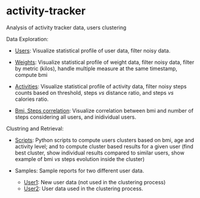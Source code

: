 # activity-tracker
Analysis of activity tracker data, users clustering

Data Exploration:
* [Users](http://htmlpreview.github.io/?https://github.com/renatalucia/activity-tracker/blob/master/data_exploration/users_filter.html): Visualize statistical profile of user data, filter noisy data.

* [Weights](http://htmlpreview.github.io/?https://github.com/renatalucia/activity-tracker/blob/master/data_exploration/weights_filter.html): Visualize statistical profile of weight data, filter noisy data, filter by metric (kilos), handle multiple measure at the same timestamp, compute bmi

* [Activities](http://htmlpreview.github.io/?https://github.com/renatalucia/activity-tracker/blob/master/data_exploration/tracker_filter.html): Visualize statistical profile of activity data, filter noisy steps counts based on threshold, steps _vs_ distance ratio, and steps _vs_ calories ratio.

* [Bmi, Steps correlation](http://htmlpreview.github.io/?https://github.com/renatalucia/activity-tracker/blob/master/data_exploration/bmi_steps_correlation.html): Visualize correlation between bmi and number of steps considering all users, and inidividual users.



Clustring and Retrieval:
* [Scripts](http://htmlpreview.github.io/?https://github.com/renatalucia/activity-tracker/blob/master/clustering/users_clusters_visualize.html): Python scripts to compute users clusters based on bmi, age and activity level; and to compute cluster based results for a given user (find best cluster, show individual results compared to similar users, show example of bmi _vs_ steps evolution inside the cluster)  

* Samples: Sample reports for two different user data.
	* [User1](https://github.com/renatalucia/activity-tracker/blob/master/clustering/report_1.pdf): New user data (not used in the clustering process)
	* [User2](https://github.com/renatalucia/activity-tracker/blob/master/clustering/report_2.pdf): User data used in the clustering process. 

